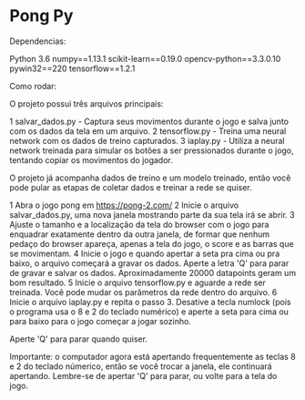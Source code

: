 # Pong Py

Dependencias:

Python 3.6
numpy==1.13.1
scikit-learn==0.19.0
opencv-python==3.3.0.10
pywin32==220
tensorflow==1.2.1

Como rodar:

O projeto possui três arquivos principais:

1 salvar_dados.py - Captura seus movimentos durante o jogo e salva junto com os dados da tela em um arquivo.
2 tensorflow.py - Treina uma neural network com os dados de treino capturados.
3 iaplay.py - Utiliza a neural network treinada para simular os botões a ser pressionados durante o jogo, tentando copiar os movimentos do jogador.

O projeto já acompanha dados de treino e um modelo treinado, então você pode pular as etapas de coletar dados e treinar a rede se quiser.

1 Abra o jogo pong em https://pong-2.com/
2 Inicie o arquivo salvar_dados.py, uma nova janela mostrando parte da sua tela irá se abrir.
3 Ajuste o tamanho e a localização da tela do browser com o jogo para enquadrar exatamente dentro da outra janela, de formar que nenhum pedaço do browser apareça, apenas a tela do jogo, o score e as barras que se movimentam.
4 Inicie o jogo e quando apertar a seta pra cima ou pra baixo, o arquivo começará a gravar os dados. Aperte a letra 'Q' para parar de gravar e salvar os dados. Aproximadamente 20000 datapoints geram um bom resultado.
5 Inicie o arquivo tensorflow.py e aguarde a rede ser treinada. Você pode mudar os parâmetros da rede dentro do arquivo.
6 Inicie o arquivo iaplay.py e repita o passo 3. Desative a tecla numlock (pois o programa usa o 8 e 2 do teclado numérico) e aperte a seta para cima ou para baixo para o jogo começar a jogar sozinho.

Aperte 'Q' para parar quando quiser.

Importante: o computador agora está apertando frequentemente as teclas 8 e 2 do teclado númerico, então se você trocar a janela, ele continuará apertando. Lembre-se de apertar 'Q' para parar, ou volte para a tela do jogo.
